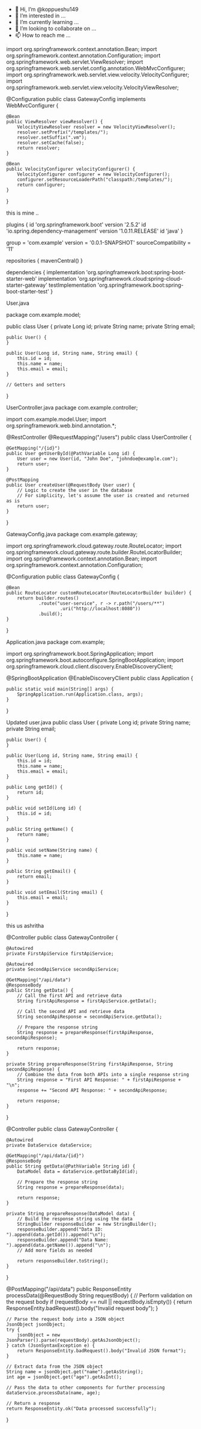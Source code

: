 - 👋 Hi, I’m @koppueshu149
- 👀 I’m interested in ...
- 🌱 I’m currently learning ...
- 💞️ I’m looking to collaborate on ...
- 📫 How to reach me ...

<!---
koppueshu149/koppueshu149 is a ✨ special ✨ repository because its `README.md` (this file) appears on your GitHub profile.
You can click the Preview link to take a look at your changes.
--->
import org.springframework.context.annotation.Bean;
import org.springframework.context.annotation.Configuration;
import org.springframework.web.servlet.ViewResolver;
import org.springframework.web.servlet.config.annotation.WebMvcConfigurer;
import org.springframework.web.servlet.view.velocity.VelocityConfigurer;
import org.springframework.web.servlet.view.velocity.VelocityViewResolver;

@Configuration
public class GatewayConfig implements WebMvcConfigurer {

    @Bean
    public ViewResolver viewResolver() {
        VelocityViewResolver resolver = new VelocityViewResolver();
        resolver.setPrefix("/templates/");
        resolver.setSuffix(".vm");
        resolver.setCache(false);
        return resolver;
    }

    @Bean
    public VelocityConfigurer velocityConfigurer() {
        VelocityConfigurer configurer = new VelocityConfigurer();
        configurer.setResourceLoaderPath("classpath:/templates/");
        return configurer;
    }
}






this is mine ..

plugins {
    id 'org.springframework.boot' version '2.5.2'
    id 'io.spring.dependency-management' version '1.0.11.RELEASE'
    id 'java'
}

group = 'com.example'
version = '0.0.1-SNAPSHOT'
sourceCompatibility = '11'

repositories {
    mavenCentral()
}

dependencies {
    implementation 'org.springframework.boot:spring-boot-starter-web'
    implementation 'org.springframework.cloud:spring-cloud-starter-gateway'
    testImplementation 'org.springframework.boot:spring-boot-starter-test'
}


User.java

package com.example.model;

public class User {
    private Long id;
    private String name;
    private String email;

    public User() {
    }

    public User(Long id, String name, String email) {
        this.id = id;
        this.name = name;
        this.email = email;
    }

    // Getters and setters
}


UserController.java
package com.example.controller;

import com.example.model.User;
import org.springframework.web.bind.annotation.*;

@RestController
@RequestMapping("/users")
public class UserController {

    @GetMapping("/{id}")
    public User getUserById(@PathVariable Long id) {
        User user = new User(id, "John Doe", "johndoe@example.com");
        return user;
    }

    @PostMapping
    public User createUser(@RequestBody User user) {
        // Logic to create the user in the database
        // For simplicity, let's assume the user is created and returned as is
        return user;
    }
}


GatewayConfig.java
package com.example.gateway;

import org.springframework.cloud.gateway.route.RouteLocator;
import org.springframework.cloud.gateway.route.builder.RouteLocatorBuilder;
import org.springframework.context.annotation.Bean;
import org.springframework.context.annotation.Configuration;

@Configuration
public class GatewayConfig {

    @Bean
    public RouteLocator customRouteLocator(RouteLocatorBuilder builder) {
        return builder.routes()
                .route("user-service", r -> r.path("/users/**")
                        .uri("http://localhost:8080"))
                .build();
    }
}

Application.java
package com.example;

import org.springframework.boot.SpringApplication;
import org.springframework.boot.autoconfigure.SpringBootApplication;
import org.springframework.cloud.client.discovery.EnableDiscoveryClient;

@SpringBootApplication
@EnableDiscoveryClient
public class Application {

    public static void main(String[] args) {
        SpringApplication.run(Application.class, args);
    }
}




Updated user.java
public class User {
    private Long id;
    private String name;
    private String email;

    public User() {
    }

    public User(Long id, String name, String email) {
        this.id = id;
        this.name = name;
        this.email = email;
    }

    public Long getId() {
        return id;
    }

    public void setId(Long id) {
        this.id = id;
    }

    public String getName() {
        return name;
    }

    public void setName(String name) {
        this.name = name;
    }

    public String getEmail() {
        return email;
    }

    public void setEmail(String email) {
        this.email = email;
    }
}





this us ashritha 

@Controller
public class GatewayController {

    @Autowired
    private FirstApiService firstApiService;

    @Autowired
    private SecondApiService secondApiService;

    @GetMapping("/api/data")
    @ResponseBody
    public String getData() {
        // Call the first API and retrieve data
        String firstApiResponse = firstApiService.getData();
        
        // Call the second API and retrieve data
        String secondApiResponse = secondApiService.getData();

        // Prepare the response string
        String response = prepareResponse(firstApiResponse, secondApiResponse);

        return response;
    }

    private String prepareResponse(String firstApiResponse, String secondApiResponse) {
        // Combine the data from both APIs into a single response string
        String response = "First API Response: " + firstApiResponse + "\n";
        response += "Second API Response: " + secondApiResponse;

        return response;
    }
}




@Controller
public class GatewayController {

    @Autowired
    private DataService dataService;

    @GetMapping("/api/data/{id}")
    @ResponseBody
    public String getData(@PathVariable String id) {
        DataModel data = dataService.getDataById(id);

        // Prepare the response string
        String response = prepareResponse(data);

        return response;
    }

    private String prepareResponse(DataModel data) {
        // Build the response string using the data
        StringBuilder responseBuilder = new StringBuilder();
        responseBuilder.append("Data ID: ").append(data.getId()).append("\n");
        responseBuilder.append("Data Name: ").append(data.getName()).append("\n");
        // Add more fields as needed

        return responseBuilder.toString();
    }
}





@PostMapping("/api/data")
public ResponseEntity<String> processData(@RequestBody String requestBody) {
    // Perform validation on the request body
    if (requestBody == null || requestBody.isEmpty()) {
        return ResponseEntity.badRequest().body("Invalid request body");
    }

    // Parse the request body into a JSON object
    JsonObject jsonObject;
    try {
        jsonObject = new JsonParser().parse(requestBody).getAsJsonObject();
    } catch (JsonSyntaxException e) {
        return ResponseEntity.badRequest().body("Invalid JSON format");
    }

    // Extract data from the JSON object
    String name = jsonObject.get("name").getAsString();
    int age = jsonObject.get("age").getAsInt();

    // Pass the data to other components for further processing
    dataService.processData(name, age);

    // Return a response
    return ResponseEntity.ok("Data processed successfully");
}
